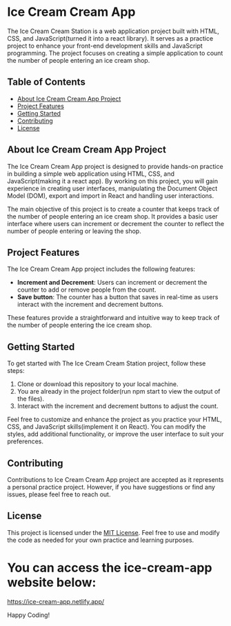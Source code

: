 #  Ice Cream Cream App

The Ice Cream Cream Station is a web application project built with HTML, CSS, and JavaScript(turned it into a react library). It serves as a practice project to enhance your front-end development skills and JavaScript programming. The project focuses on creating a simple application to count the number of people entering an ice cream shop.

## Table of Contents

- [About Ice Cream Cream App Project](#about-the-ice-cream-cream-station-project)
- [Project Features](#project-features)
- [Getting Started](#getting-started)
- [Contributing](#contributing)
- [License](#license)

## About Ice Cream Cream App Project

The Ice Cream Cream App project is designed to provide hands-on practice in building a simple web application using HTML, CSS, and JavaScript(making it a react app). By working on this project, you will gain experience in creating user interfaces, manipulating the Document Object Model (DOM), export and import in React and handling user interactions.

The main objective of this project is to create a counter that keeps track of the number of people entering an ice cream shop. It provides a basic user interface where users can increment or decrement the counter to reflect the number of people entering or leaving the shop.

## Project Features

The Ice Cream Cream App project includes the following features:
- **Increment and Decrement**: Users can increment or decrement the counter to add or remove people from the count.
- **Save button**: The counter has a button that saves in real-time as users interact with the increment and decrement buttons.

These features provide a straightforward and intuitive way to keep track of the number of people entering the ice cream shop.

## Getting Started

To get started with The Ice Cream Cream Station project, follow these steps:

1. Clone or download this repository to your local machine.
2. You are already in the project folder(run npm start to view the output of the files).
3. Interact with the increment and decrement buttons to adjust the count.

Feel free to customize and enhance the project as you practice your HTML, CSS, and JavaScript skills(implement it on React). You can modify the styles, add additional functionality, or improve the user interface to suit your preferences.

## Contributing

Contributions to Ice Cream Cream App project are accepted as it represents a personal practice project. However, if you have suggestions or find any issues, please feel free to reach out.

## License

This project is licensed under the [MIT License](LICENSE). Feel free to use and modify the code as needed for your own practice and learning purposes.

# You can access the ice-cream-app website below:
https://ice-cream-app.netlify.app/

Happy Coding!
